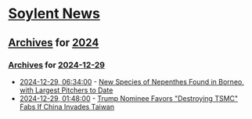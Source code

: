 # [Soylent News](../../../README.md)

## [Archives](../../index.md) for [2024](../index.md)

### [Archives](../../index.md) for [2024-12-29](index.md)

* [2024-12-29, 06:34:00](https://soylentnews.org/article.pl?sid=24/12/28/1630251&from=rss) - [New Species of Nepenthes Found in Borneo, with Largest Pitchers to Date](https://soylentnews.org/article.pl?sid=24/12/28/1630251&from=rss)
* [2024-12-29, 01:48:00](https://soylentnews.org/politics/article.pl?sid=24/12/28/1629235&from=rss) - [Trump Nominee Favors \"Destroying TSMC\" Fabs If China Invades Taiwan](https://soylentnews.org/politics/article.pl?sid=24/12/28/1629235&from=rss)
